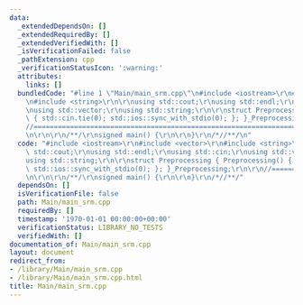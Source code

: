 ```yaml
---
data:
  _extendedDependsOn: []
  _extendedRequiredBy: []
  _extendedVerifiedWith: []
  _isVerificationFailed: false
  _pathExtension: cpp
  _verificationStatusIcon: ':warning:'
  attributes:
    links: []
  bundledCode: "#line 1 \"Main/main_srm.cpp\"\n#include <iostream>\r\n#include <vector>\r\
    \n#include <string>\r\n\r\nusing std::cout;\r\nusing std::endl;\r\nusing std::cin;\r\
    \nusing std::vector;\r\nusing std::string;\r\n\r\nstruct Preprocessing { Preprocessing()\
    \ { std::cin.tie(0); std::ios::sync_with_stdio(0); }; }_Preprocessing;\r\n\r\n\
    //=============================================================================================\r\
    \n\r\n\r\n/**/\r\nsigned main() {\r\n\r\n}\r\n/*//**/\n"
  code: "#include <iostream>\r\n#include <vector>\r\n#include <string>\r\n\r\nusing\
    \ std::cout;\r\nusing std::endl;\r\nusing std::cin;\r\nusing std::vector;\r\n\
    using std::string;\r\n\r\nstruct Preprocessing { Preprocessing() { std::cin.tie(0);\
    \ std::ios::sync_with_stdio(0); }; }_Preprocessing;\r\n\r\n//=============================================================================================\r\
    \n\r\n\r\n/**/\r\nsigned main() {\r\n\r\n}\r\n/*//**/"
  dependsOn: []
  isVerificationFile: false
  path: Main/main_srm.cpp
  requiredBy: []
  timestamp: '1970-01-01 00:00:00+00:00'
  verificationStatus: LIBRARY_NO_TESTS
  verifiedWith: []
documentation_of: Main/main_srm.cpp
layout: document
redirect_from:
- /library/Main/main_srm.cpp
- /library/Main/main_srm.cpp.html
title: Main/main_srm.cpp
---
```

